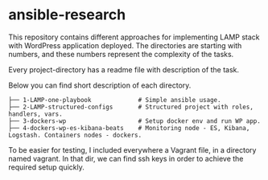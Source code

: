 # ansible-research

This repository contains different approaches for implementing LAMP stack with WordPress application deployed. The directories are starting with numbers, and these numbers represent the complexity of the tasks.  

Every project-directory has a readme file with description of the task.  

Below you can find short description of each directory.

    ├── 1-LAMP-one-playbook             # Simple ansible usage.
    ├── 2-LAMP-structured-configs       # Structured project with roles, handlers, vars.
    ├── 3-dockers-wp                    # Setup docker env and run WP app.
    ├── 4-dockers-wp-es-kibana-beats    # Monitoring node - ES, Kibana, Logstash. Containers nodes - dockers.

To be easier for testing, I included everywhere a Vagrant file, in a directory named vagrant. In that dir, we can find ssh keys in order to achieve the required setup quickly.
